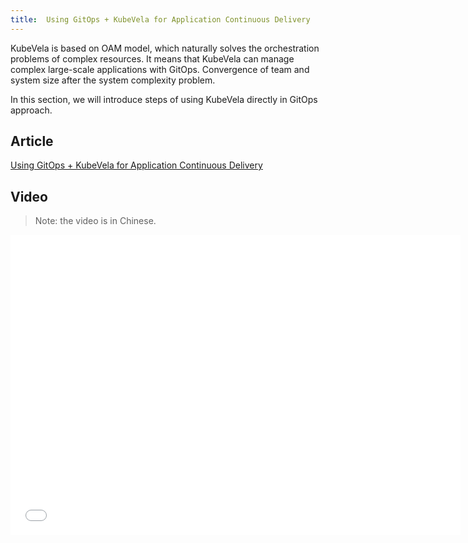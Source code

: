 ```yaml
---
title:  Using GitOps + KubeVela for Application Continuous Delivery
---
```


KubeVela is based on OAM model, which naturally solves the orchestration problems of complex resources. It means that KubeVela can manage complex large-scale applications with GitOps. Convergence of team and system size after the system complexity problem.

In this section, we will introduce steps of using KubeVela directly in GitOps approach.

## Article

[Using GitOps + KubeVela for Application Continuous Delivery](https://kubevela.io/blog/2021/10/10/kubevela-gitops)

## Video

> Note: the video is in Chinese.

<iframe height="480" width="720" src="//player.bilibili.com/player.html?aid=421711832&bvid=BV1a341187dX&cid=442686612&page=1&high_quality=1" scrolling="no" border="0" frameborder="no" framespacing="0" allowfullscreen="true"> </iframe>

